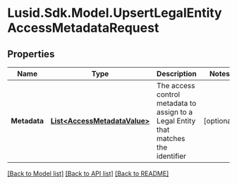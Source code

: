 # Lusid.Sdk.Model.UpsertLegalEntityAccessMetadataRequest

## Properties

Name | Type | Description | Notes
------------ | ------------- | ------------- | -------------
**Metadata** | [**List&lt;AccessMetadataValue&gt;**](AccessMetadataValue.md) | The access control metadata to assign to a Legal Entity that matches the identifier | [optional] 

[[Back to Model list]](../README.md#documentation-for-models) [[Back to API list]](../README.md#documentation-for-api-endpoints) [[Back to README]](../README.md)

